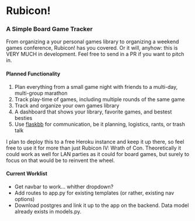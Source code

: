 # Rubicon!

### A Simple Board Game Tracker
From organizing a your personal games library to organizing a weekend games conference, Rubicon! has you covered.  Or it will, anyhow: this is VERY MUCH in development.  Feel free to send in a PR if you want to pitch in.

#### Planned Functionality
1. Plan everything from a small game night with friends to a multi-day, multi-group marathon
1. Track play-time of games, including multiple rounds of the same game
3. Track and organize your own games library
5. A dashboard that shows your library, favorite games, and bestest besties
2. Use [flaskbb](https://github.com/flaskbb/flaskbb) for communication, be it planning, logistics, rants, or trash talk


I plan to deploy this to a free Heroku instance and keep it up there, so feel free to use it for more than just Rubicon IV: Wrath of Con.  Theoretically it could work as well for LAN parties as it could for board games, but surely to focus on that would be to reinvent the wheel.


#### Current Worklist
* Get navbar to work... whither dropdown?
* Add routes to app.py for existing templates (or rather, existing nav options)
* Download postgres and link it up to the app on the backend.  Data model already exists in models.py.  
